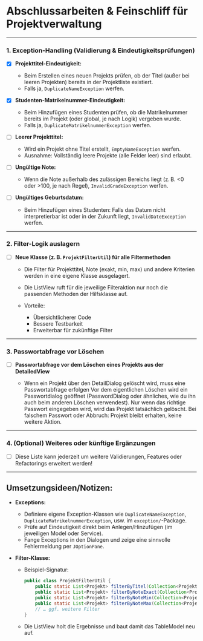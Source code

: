 # Abschlussarbeiten & Feinschliff für Projektverwaltung

---

### **1. Exception-Handling (Validierung & Eindeutigkeitsprüfungen)**

* [x] **Projekttitel-Eindeutigkeit:**

    * Beim Erstellen eines neuen Projekts prüfen, ob der Titel (außer bei leeren Projekten) bereits in der Projektliste existiert.
    * Falls ja, `DuplicateNameException` werfen.

* [x] **Studenten-Matrikelnummer-Eindeutigkeit:**

    * Beim Hinzufügen eines Studenten prüfen, ob die Matrikelnummer bereits im Projekt (oder global, je nach Logik) vergeben wurde.
    * Falls ja, `DuplicateMatrikelnummerException` werfen.

* [ ] **Leerer Projekttitel:**

    * Wird ein Projekt ohne Titel erstellt, `EmptyNameException` werfen.
    * Ausnahme: Vollständig leere Projekte (alle Felder leer) sind erlaubt.

* [ ] **Ungültige Note:**

    * Wenn die Note außerhalb des zulässigen Bereichs liegt (z. B. <0 oder >100, je nach Regel), `InvalidGradeException` werfen.

* [ ] **Ungültiges Geburtsdatum:**

    * Beim Hinzufügen eines Studenten: Falls das Datum nicht interpretierbar ist oder in der Zukunft liegt, `InvalidDateException` werfen.

---

### **2. Filter-Logik auslagern**

* [ ] **Neue Klasse (z. B. `ProjektFilterUtil`) für alle Filtermethoden**

    * Die Filter für Projekttitel, Note (exakt, min, max) und andere Kriterien werden in eine eigene Klasse ausgelagert.
    * Die ListView ruft für die jeweilige Filteraktion nur noch die passenden Methoden der Hilfsklasse auf.
    * Vorteile:

        * Übersichtlicherer Code
        * Bessere Testbarkeit
        * Erweiterbar für zukünftige Filter

---

### **3. Passwortabfrage vor Löschen**
* [ ] **Passwortabfrage vor dem Löschen eines Projekts aus der DetailedView**

    * Wenn ein Projekt über den DetailDialog gelöscht wird, muss eine Passwortabfrage erfolgen
    Vor dem eigentlichen Löschen wird ein Passwortdialog geöffnet (PasswordDialog oder ähnliches, wie du ihn auch beim anderen Löschen verwendest).
    Nur wenn das richtige Passwort eingegeben wird, wird das Projekt tatsächlich gelöscht.
    Bei falschem Passwort oder Abbruch: Projekt bleibt erhalten, keine weitere Aktion.

---

### **4. (Optional) Weiteres oder künftige Ergänzungen**

* [ ] Diese Liste kann jederzeit um weitere Validierungen, Features oder Refactorings erweitert werden!

---

## **Umsetzungsideen/Notizen:**

* **Exceptions:**

    * Definiere eigene Exception-Klassen wie `DuplicateNameException`, `DuplicateMatrikelnummerException`, usw. im `exception/`-Package.
    * Prüfe auf Eindeutigkeit direkt beim Anlegen/Hinzufügen (im jeweiligen Model oder Service).
    * Fange Exceptions in den Dialogen und zeige eine sinnvolle Fehlermeldung per `JOptionPane`.

* **Filter-Klasse:**

    * Beispiel-Signatur:

      ```java
      public class ProjektFilterUtil {
          public static List<Projekt> filterByTitel(Collection<Projekt> alle, String suchbegriff) { … }
          public static List<Projekt> filterByNoteExact(Collection<Projekt> alle, double note) { … }
          public static List<Projekt> filterByNoteMin(Collection<Projekt> alle, double minNote) { … }
          public static List<Projekt> filterByNoteMax(Collection<Projekt> alle, double maxNote) { … }
          // … ggf. weitere Filter
      }
      ```
    * Die ListView holt die Ergebnisse und baut damit das TableModel neu auf.